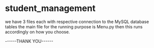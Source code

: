 # student_management
we have 3 files each with respective connection to the MySQL database tables 
the main file for the running purpose is Menu.py
then this runs accordingly on how you choose.

------THANK YOU------
